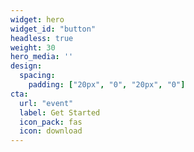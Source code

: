 ```yaml
---
widget: hero
widget_id: "button"
headless: true  
weight: 30
hero_media: ''
design:
  spacing:
    padding: ["20px", "0", "20px", "0"]
cta:
  url: "event"
  label: Get Started
  icon_pack: fas
  icon: download
---
```

